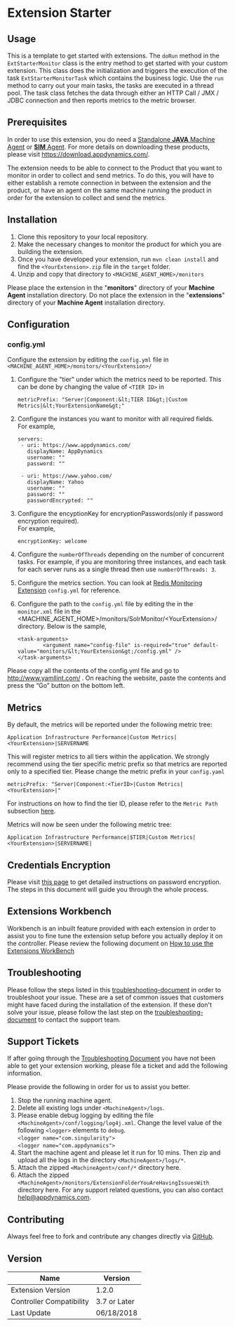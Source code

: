# Extension Starter
## Usage
This is a template to get started with extensions. The `doRun` method in the `ExtStarterMonitor` class is the entry method to get started with your custom extension. This class does the initialization and triggers the execution of the task `ExtStarterMonitorTask` which contains the business logic. Use the `run` method to carry out your main tasks, the tasks are executed in a thread pool. The task class fetches the data through either an HTTP Call / JMX / JDBC connection and then reports metrics to the metric browser.  
 
## Prerequisites
In order to use this extension, you do need a [Standalone __JAVA__ Machine Agent](https://docs.appdynamics.com/display/PRO44/Standalone+Machine+Agents) or [__SIM__ Agent](https://docs.appdynamics.com/display/PRO44/Server+Visibility).  For more details on downloading these products, please  visit https://download.appdynamics.com/.

The extension needs to be able to connect to the Product that you want to monitor in order to collect and send metrics. To do this, you will have to either establish a remote connection in between the extension and the product, or have an agent on the same machine running the product in order for the extension to collect and send the metrics.

## Installation
1. Clone this repository to your local repository.
2. Make the necessary changes to monitor the product for which you are building the extension.
1. Once you have developed your extension, run `mvn clean install` and find the `<YourExtension>.zip` file in the `target` folder.
2. Unzip and copy that directory to `<MACHINE_AGENT_HOME>/monitors`

Please place the extension in the "__monitors__" directory of your __Machine Agent__ installation directory. Do not place the extension in the "__extensions__" directory of your __Machine Agent__ installation directory.

## Configuration
### config.yml
Configure the extension by editing the `config.yml` file in `<MACHINE_AGENT_HOME>/monitors/<YourExtension>/`
1. Configure the "tier" under which the metrics need to be reported. This can be done by changing the value of `<TIER ID>` in

     `metricPrefix: "Server|Component:&lt;TIER ID&gt;|Custom Metrics|&lt;YourExtensionName&gt;"`

2. Configure the instances you want to monitor with all required fields.<br/>For example,
 
     ```
     servers:
      - uri: https://www.appdynamics.com/
        displayName: AppDynamics
        username: ""
        password: ""

      - uri: https://www.yahoo.com/
        displayName: Yahoo
        username: ""
        password: ""
        passwordEncrypted: ""
    ```
 3. Configure the encyptionKey for encryptionPasswords(only if password encryption required).<br/>For example,
    ```
    encryptionKey: welcome
    ```
 4. Configure the `numberOfThreads` depending on the number of concurrent tasks. For example, if you are monitoring three instances, and each task for each server runs as a single thread then use `numberOfThreads: 3`.
 5. Configure the metrics section. You can look at [Redis Monitoring Extension](https://github.com/Appdynamics/redis-monitoring-extension) `config.yml` for reference.
 6. Configure the path to the `config.yml` file by editing the in the `monitor.xml` file in the <MACHINE_AGENT_HOME>/monitors/SolrMonitor/&lt;YourExtension&gt;/ directory. Below is the sample,
    ```
    <task-arguments>
            <argument name="config-file" is-required="true" default-value="monitors/&lt;YourExtension&gt;/config.yml" />
    </task-arguments>
    ```
 
Please copy all the contents of the config.yml file and go to http://www.yamllint.com/ . On reaching the website, paste the contents and press the “Go” button on the bottom left.

## Metrics
By default, the metrics will be reported under the following metric tree:

`Application Infrastructure Performance|Custom Metrics|<YourExtension>|SERVERNAME`

This will register metrics to all tiers within the application. We strongly recommend using the tier specific metric prefix so that metrics are reported only to a specified tier. Please change the metric prefix in your `config.yaml`

`metricPrefix: "Server|Component:<TierID>|Custom Metrics|<YourExtension>|"`

For instructions on how to find the tier ID, please refer to the `Metric Path` subsection [here](https://docs.appdynamics.com/display/PRO44/Build+a+Monitoring+Extension+Using+Java).

Metrics will now be seen under the following metric tree:

`Application Infrastructure Performance|$TIER|Custom Metrics|<YourExtension>|SERVERNAME|`

## Credentials Encryption
Please visit [this page](https://community.appdynamics.com/t5/Knowledge-Base/How-to-use-Password-Encryption-with-Extensions/ta-p/29397) to get detailed instructions on password encryption. The steps in this document will guide you through the whole process.

## Extensions Workbench
Workbench is an inbuilt feature provided with each extension in order to assist you to fine tune the extension setup before you actually deploy it on the controller. Please review the following document on [How to use the Extensions WorkBench](https://community.appdynamics.com/t5/Knowledge-Base/How-to-use-the-Extensions-WorkBench/ta-p/30130)

## Troubleshooting
Please follow the steps listed in this [troubleshooting-document](https://community.appdynamics.com/t5/Knowledge-Base/How-to-troubleshoot-missing-custom-metrics-or-extensions-metrics/ta-p/28695) in order to troubleshoot your issue. These are a set of common issues that customers might have faced during the installation of the extension. If these don't solve your issue, please follow the last step on the [troubleshooting-document](https://community.appdynamics.com/t5/Knowledge-Base/How-to-troubleshoot-missing-custom-metrics-or-extensions-metrics/ta-p/28695) to contact the support team.

## Support Tickets
If after going through the [Troubleshooting Document](https://community.appdynamics.com/t5/Knowledge-Base/How-to-troubleshoot-missing-custom-metrics-or-extensions-metrics/ta-p/28695) you have not been able to get your extension working, please file a ticket and add the following information.

Please provide the following in order for us to assist you better.

1. Stop the running machine agent.
2. Delete all existing logs under `<MachineAgent>/logs`.
3. Please enable debug logging by editing the file `<MachineAgent>/conf/logging/log4j.xml`. Change the level value of the following `<logger>` elements to `debug`.
   </br>`<logger name="com.singularity">`
   </br>`<logger name="com.appdynamics">`
4. Start the machine agent and please let it run for 10 mins. Then zip and upload all the logs in the directory `<MachineAgent>/logs/*`.
5. Attach the zipped `<MachineAgent>/conf/*` directory here.
6. Attach the zipped `<MachineAgent>/monitors/ExtensionFolderYouAreHavingIssuesWith` directory here.
For any support related questions, you can also contact [help@appdynamics.com](mailto:help@appdynamics.com).

## Contributing
Always feel free to fork and contribute any changes directly via [GitHub](https://github.com/Appdynamics/extension-starter).

## Version
Name |	Version
---|---
Extension Version |	1.2.0
Controller Compatibility | 3.7 or Later
Last Update |	06/18/2018

